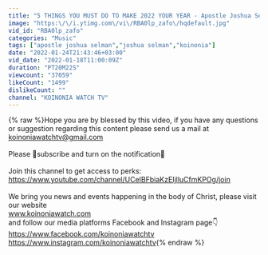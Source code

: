 ```yaml
---
title: "5 THINGS YOU MUST DO TO MAKE 2022 YOUR YEAR - Apostle Joshua Selman"
image: "https:\/\/i.ytimg.com\/vi\/RBA0lp_zafo\/hqdefault.jpg"
vid_id: "RBA0lp_zafo"
categories: "Music"
tags: ["apostle joshua selman","joshua selman","koinonia"]
date: "2022-01-24T21:43:46+03:00"
vid_date: "2022-01-18T11:00:09Z"
duration: "PT20M22S"
viewcount: "37059"
likeCount: "1499"
dislikeCount: ""
channel: "KOINONIA WATCH TV"
---
```

{% raw %}Hope you are by blessed by this video, if you have any questions or suggestion regarding this content please send us a mail at koinoniawatchtv@gmail.com<br /><br />Please 🤗subscribe and turn on the notification🔔 <br /><br />Join this channel to get access to perks:<br /><a rel="nofollow" target="blank" href="https://www.youtube.com/channel/UCeIBFbiaKzEIjlluCfmKPOg/join">https://www.youtube.com/channel/UCeIBFbiaKzEIjlluCfmKPOg/join</a><br /><br />We bring you news and events happening in the body of Christ, please visit our website<br />www.koinoniawatch.com<br />and follow our media platforms Facebook and Instagram page👇<br /><a rel="nofollow" target="blank" href="https://www.facebook.com/koinoniawatchtv">https://www.facebook.com/koinoniawatchtv</a><br /><a rel="nofollow" target="blank" href="https://www.instagram.com/koinoniawatchtv">https://www.instagram.com/koinoniawatchtv</a>{% endraw %}

